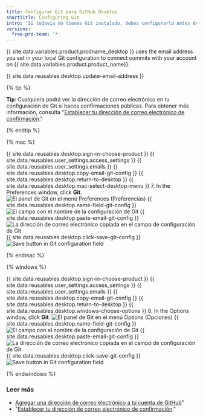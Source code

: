 ```yaml
---
title: Configurar Git para GitHub Desktop
shortTitle: Configuring Git
intro: 'Si todavía no tienes Git instalado, debes configurarlo antes de usar GitHub Desktop.'
versions:
  free-pro-team: '*'
---
```


{{ site.data.variables.product.prodname_desktop }} uses the email address you set in your local Git configuration to connect commits with your account on {{ site.data.variables.product.product_name}}.

{{ site.data.reusables.desktop.update-email-address }}

{% tip %}

**Tip**: Cualquiera podrá ver la dirección de correo electrónico en tu configuración de Git si haces confirmaciones públicas. Para obtener más información, consulta "[Establecer tu dirección de correo electrónico de confirmación](/articles/setting-your-commit-email-address)."

{% endtip %}

{% mac %}

{{ site.data.reusables.desktop.sign-in-choose-product }}
{{ site.data.reusables.user_settings.access_settings }}
{{ site.data.reusables.user_settings.emails }}
{{ site.data.reusables.desktop.copy-email-git-config }}
{{ site.data.reusables.desktop.return-to-desktop }}
{{ site.data.reusables.desktop.mac-select-desktop-menu }}
7. In the Preferences window, click **Git**. ![El panel de Git en el menú Preferences (Preferencias)](/assets/images/help/desktop/mac-select-git-pane.png)
{{ site.data.reusables.desktop.name-field-git-config }}
  ![El campo con el nombre de la configuración de Git](/assets/images/help/desktop/mac-name-git-config.png)
{{ site.data.reusables.desktop.paste-email-git-config }}
  ![La dirección de correo electrónico copiada en el campo de configuración de Git](/assets/images/help/desktop/mac-email-git-config.png)
{{ site.data.reusables.desktop.click-save-git-config }}
  ![Save button in Git configuration field](/assets/images/help/desktop/mac-save-git-config.png)

{% endmac %}

{% windows %}

{{ site.data.reusables.desktop.sign-in-choose-product }}
{{ site.data.reusables.user_settings.access_settings }}
{{ site.data.reusables.user_settings.emails }}
{{ site.data.reusables.desktop.copy-email-git-config }}
{{ site.data.reusables.desktop.return-to-desktop }}
{{ site.data.reusables.desktop.windows-choose-options }}
8. In the Options window, click **Git**. ![El panel de Git en el menú Options (Opciones)](/assets/images/help/desktop/windows-select-git-pane.png)
{{ site.data.reusables.desktop.name-field-git-config }}
  ![El campo con el nombre de la configuración de Git](/assets/images/help/desktop/windows-name-git-config.png)
{{ site.data.reusables.desktop.paste-email-git-config }}
  ![La dirección de correo electrónico copiada en el campo de configuración de Git](/assets/images/help/desktop/windows-email-git-config.png)
{{ site.data.reusables.desktop.click-save-git-config }}
  ![Save button in Git configuration field](/assets/images/help/desktop/windows-save-git-config.png)

{% endwindows %}

### Leer más

- [Agregar una dirección de correo electrónico a tu cuenta de GitHub](/articles/adding-an-email-address-to-your-github-account/)"
- "[Establecer tu dirección de correo electrónico de confirmación](/articles/setting-your-commit-email-address)."
